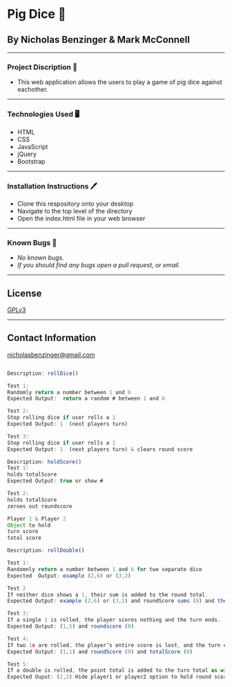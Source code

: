 # Pig Dice 👾

## By Nicholas Benzinger & Mark McConnell
_____________________________

### Project Discription 📖
  * This web application allows the users to play a game of pig dice against eachother. 
  
  _____________________________

### Technologies Used 🖥️

* HTML
* CSS
* JavaScript
* jQuery
* Bootstrap

_______________________________

### Installation Instructions 🖊️

* Clone this respository onto your desktop
* Navigate to the top level of the directory
* Open the index.html file in your web browser
________________________________

### Known Bugs 🐛

* _No known bugs._
* _If you should find any bugs open a pull request, or email._
__________________________________

## License

[GPLv3](https://www.gnu.org/licenses/gpl-3.0.en.html)
__________________________________

## Contact Information
nicholasbenzinger@gmail.com




```javascript

Description: rollDice()

Test 1:
Randomly return a number between 1 and 6
Expected Output:  return a random # between 1 and 6

Test 2:
Stop rolling dice if user rolls a 1
Expected Output: 1  (next players turn)

Test 3:
Stop rolling dice if user rolls a 1
Expected Output: 1  (next players turn) & clears round score

Description: holdScore()
Test 1:
holds totalScore
Expected Output: true or show # 

Test 2:
holds totalScore
zeroes out roundscore

Player 1 & Player 2 
Object to hold 
turn score
total score

Description: rollDouble()

Test 1:
Randomnly return a number between 1 and 6 for two separate dice
Expected  Output: example (2,6) or (3,2)

Test 2
If neither dice shows a 1, their sum is added to the round total.
Expected Output: example (2,6) or (3,2) and roundScore sums (8) and then (13)

Test 3:
If a single 1 is rolled, the player scores nothing and the turn ends.
Expected Output: (1,5) and roundscore (0)

Test 4:
If two 1s are rolled, the player’s entire score is lost, and the turn ends.
Expected Output: (1,1) and roundScore (0) and totalScore (0)

Test 5:
If a double is rolled, the point total is added to the turn total as with any roll but the player is obligated to roll again (possible sub-variation of the two-dice game)
Expected Ouput: (2,2) Hide player1 or player2 option to hold round score 

```